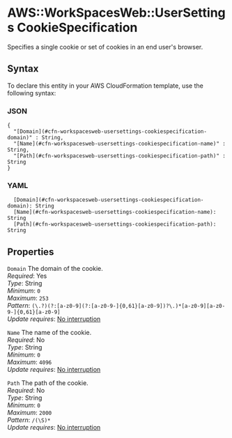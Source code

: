 # AWS::WorkSpacesWeb::UserSettings CookieSpecification<a name="aws-properties-workspacesweb-usersettings-cookiespecification"></a>

Specifies a single cookie or set of cookies in an end user's browser\.

## Syntax<a name="aws-properties-workspacesweb-usersettings-cookiespecification-syntax"></a>

To declare this entity in your AWS CloudFormation template, use the following syntax:

### JSON<a name="aws-properties-workspacesweb-usersettings-cookiespecification-syntax.json"></a>

```
{
  "[Domain](#cfn-workspacesweb-usersettings-cookiespecification-domain)" : String,
  "[Name](#cfn-workspacesweb-usersettings-cookiespecification-name)" : String,
  "[Path](#cfn-workspacesweb-usersettings-cookiespecification-path)" : String
}
```

### YAML<a name="aws-properties-workspacesweb-usersettings-cookiespecification-syntax.yaml"></a>

```
  [Domain](#cfn-workspacesweb-usersettings-cookiespecification-domain): String
  [Name](#cfn-workspacesweb-usersettings-cookiespecification-name): String
  [Path](#cfn-workspacesweb-usersettings-cookiespecification-path): String
```

## Properties<a name="aws-properties-workspacesweb-usersettings-cookiespecification-properties"></a>

`Domain`  <a name="cfn-workspacesweb-usersettings-cookiespecification-domain"></a>
The domain of the cookie\.  
*Required*: Yes  
*Type*: String  
*Minimum*: `0`  
*Maximum*: `253`  
*Pattern*: `(\.?)(?:[a-z0-9](?:[a-z0-9-]{0,61}[a-z0-9])?\.)*[a-z0-9][a-z0-9-]{0,61}[a-z0-9]`  
*Update requires*: [No interruption](https://docs.aws.amazon.com/AWSCloudFormation/latest/UserGuide/using-cfn-updating-stacks-update-behaviors.html#update-no-interrupt)

`Name`  <a name="cfn-workspacesweb-usersettings-cookiespecification-name"></a>
The name of the cookie\.  
*Required*: No  
*Type*: String  
*Minimum*: `0`  
*Maximum*: `4096`  
*Update requires*: [No interruption](https://docs.aws.amazon.com/AWSCloudFormation/latest/UserGuide/using-cfn-updating-stacks-update-behaviors.html#update-no-interrupt)

`Path`  <a name="cfn-workspacesweb-usersettings-cookiespecification-path"></a>
The path of the cookie\.  
*Required*: No  
*Type*: String  
*Minimum*: `0`  
*Maximum*: `2000`  
*Pattern*: `/(\S)*`  
*Update requires*: [No interruption](https://docs.aws.amazon.com/AWSCloudFormation/latest/UserGuide/using-cfn-updating-stacks-update-behaviors.html#update-no-interrupt)